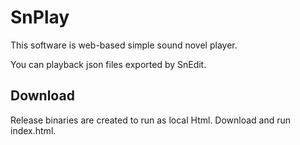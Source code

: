 # SnPlay

This software is web-based simple sound novel player.

You can playback json files exported by SnEdit.

## Download

Release binaries are created to run as local Html. Download and run index.html.
